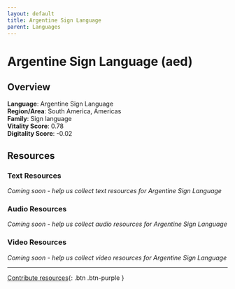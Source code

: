 ```yaml
---
layout: default
title: Argentine Sign Language
parent: Languages
---
```


# Argentine Sign Language (aed)

## Overview

**Language**: Argentine Sign Language  
**Region/Area**: South America, Americas  
**Family**: Sign language  
**Vitality Score**: 0.78  
**Digitality Score**: -0.02  

## Resources

### Text Resources
*Coming soon - help us collect text resources for Argentine Sign Language*

### Audio Resources
*Coming soon - help us collect audio resources for Argentine Sign Language*

### Video Resources
*Coming soon - help us collect video resources for Argentine Sign Language*

---

[Contribute resources](https://fairtrain.github.io/){: .btn .btn-purple }
